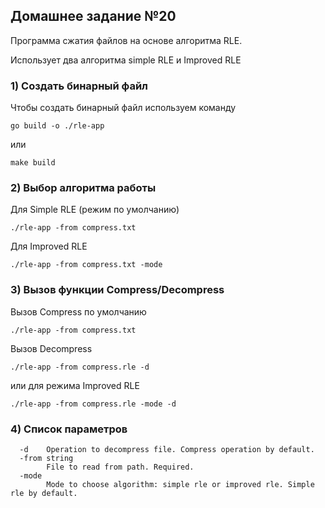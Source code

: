 ## Домашнее задание №20
Программа сжатия файлов на основе алгоритма RLE. 

Использует два алгоритма simple RLE и Improved RLE

### 1) Создать бинарный файл 
Чтобы создать бинарный файл используем команду
```text
go build -o ./rle-app
```
или
```text
make build
```

### 2) Выбор алгоритма работы
Для Simple RLE (режим по умолчанию)
```text
./rle-app -from compress.txt
```
Для Improved RLE
```text
./rle-app -from compress.txt -mode
```

### 3) Вызов функции Compress/Decompress
Вызов Compress по умолчанию
```text
./rle-app -from compress.txt
```
Вызов Decompress
```text
./rle-app -from compress.rle -d
```
или для режима Improved RLE
```text
./rle-app -from compress.rle -mode -d
```

### 4) Список параметров
```text
  -d    Operation to decompress file. Compress operation by default.
  -from string
        File to read from path. Required.
  -mode
        Mode to choose algorithm: simple rle or improved rle. Simple rle by default.
```
